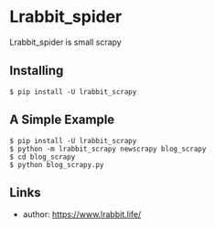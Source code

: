 Lrabbit_spider
=====

Lrabbit_spider is small scrapy



Installing
----------

    $ pip install -U lrabbit_scrapy

A Simple Example
----------------

    $ pip install -U lrabbit_scrapy
    $ python -m lrabbit_scrapy newscrapy blog_scrapy
    $ cd blog_scrapy
    $ python blog_scrapy.py

Links
-----

- author: https://www.lrabbit.life/

